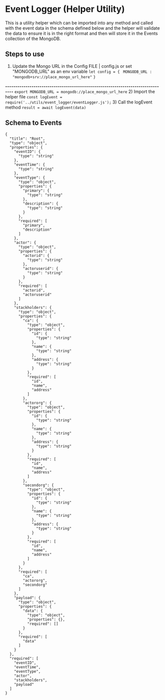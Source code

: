 # Event Logger (Helper Utility)

This is a utility helper which can be imported into any method and called with the event data in the schema defined below and the helper will validate the data to ensure it is in the right format and then will store it in the Events collection of the MongoDB.

## Steps to use

1. Update the Mongo URL in the Config FILE | config.js or set "MONGODB_URL" as an env variable
   `let config = {`
   ` MONGODB_URL : "mongodb+srv://place_mongo_url_here"`
   `}`

**--------------------------------------------------------------------------------**
`export MONGODB_URL = mongodb://place_mongo_url_here` 2) Import the helper file
`const logEvent = require('../utils/event_logger/eventLogger.js');` 3) Call the logEvent method
`result = await logEvent(data)`

## Schema to Events

    {
      "title": "Root",
      "type": "object",
      "properties": {
        "eventID": {
          "type": "string"
        },
        "eventTime": {
          "type": "string"
        },
        "eventType": {
          "type": "object",
          "properties": {
            "primary": {
              "type": "string"
            },
            "description": {
              "type": "string"
            }
          },
          "required": [
            "primary",
            "description"
          ]
        },
        "actor": {
          "type": "object",
          "properties": {
            "actorid": {
              "type": "string"
            },
            "actoruserid": {
              "type": "string"
            }
          },
          "required": [
            "actorid",
            "actoruserid"
          ]
        },
        "stackholders": {
          "type": "object",
          "properties": {
            "ca": {
              "type": "object",
              "properties": {
                "id": {
                  "type": "string"
                },
                "name": {
                  "type": "string"
                },
                "address": {
                  "type": "string"
                }
              },
              "required": [
                "id",
                "name",
                "address"
              ]
            },
            "actororg": {
              "type": "object",
              "properties": {
                "id": {
                  "type": "string"
                },
                "name": {
                  "type": "string"
                },
                "address": {
                  "type": "string"
                }
              },
              "required": [
                "id",
                "name",
                "address"
              ]
            },
            "secondorg": {
              "type": "object",
              "properties": {
                "id": {
                  "type": "string"
                },
                "name": {
                  "type": "string"
                },
                "address": {
                  "type": "string"
                }
              },
              "required": [
                "id",
                "name",
                "address"
              ]
            }
          },
          "required": [
            "ca",
            "actororg",
            "secondorg"
          ]
        },
        "payload": {
          "type": "object",
          "properties": {
            "data": {
              "type": "object",
              "properties": {},
              "required": []
            }
          },
          "required": [
            "data"
          ]
        }
      },
      "required": [
        "eventID",
        "eventTime",
        "eventType",
        "actor",
        "stackholders",
        "payload"
      ]
    }
